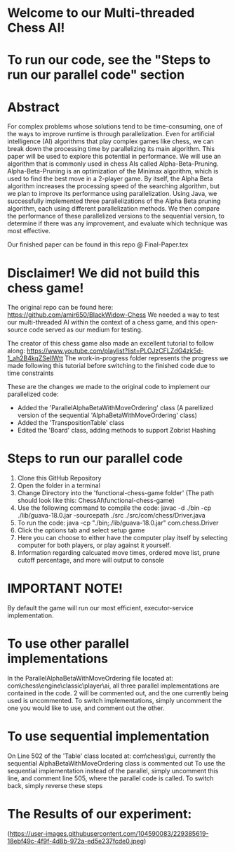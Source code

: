 # Welcome to our Multi-threaded Chess AI!

# To run our code, see the "Steps to run our parallel code" section

# Abstract 
For complex problems whose solutions tend to be time-consuming, one of the ways to improve runtime is through parallelization. Even for artificial intelligence (AI) algorithms that play complex games like chess, we can break down the processing time by parallelizing its main algorithm. This paper will be used to explore this potential in performance. We will use an algorithm that is commonly used in chess AIs called Alpha-Beta-Pruning. Alpha-Beta-Pruning is an optimization of the Minimax algorithm, which is used to find the best move in a 2-player game. By itself, the Alpha Beta algorithm increases the processing speed of the searching algorithm, but we plan to improve its performance using parallelization. Using Java, we successfully implemented three parallelizations of the Alpha Beta pruning algorithm, each using different parallelization methods. We then compare the performance of these parallelized versions to the sequential version, to determine if there was any improvement, and evaluate which technique was most effective.

Our finished paper can be found in this repo @ Final-Paper.tex 
 
# Disclaimer! We did not build this chess game! 
The original repo can be found here: https://github.com/amir650/BlackWidow-Chess
We needed a way to test our multi-threaded AI within the context of a chess game, and this open-source code served as our medium for testing.

The creator of this chess game also made an excellent tutorial to follow along: https://www.youtube.com/playlist?list=PLOJzCFLZdG4zk5d-1_ah2B4kqZSeIlWtt
The work-in-progress folder represents the progress we made following this tutorial before switching to the finished code due to time constraints

These are the changes we made to the original code to implement our parallelized code:
- Added the 'ParallelAlphaBetaWithMoveOrdering' class (A parellized version of the sequential 'AlphaBetaWithMoveOrdering' class)
- Added the 'TranspositionTable' class
- Edited the 'Board' class, adding methods to support Zobrist Hashing

# Steps to run our parallel code
1. Clone this GitHub Repository
2. Open the folder in a terminal
3. Change Directory into the 'functional-chess-game folder' (The path should look like this: ChessAI\functional-chess-game)
4. Use the following command to compile the code: javac -d ./bin -cp ./lib/guava-18.0.jar -sourcepath ./src ./src/com/chess/Driver.java
5. To run the code: java -cp "./bin;./lib/guava-18.0.jar" com.chess.Driver
6. Click the options tab and select setup game
7. Here you can choose to either have the computer play itself by selecting computer for both players, or play against it yourself.
8. Information regarding calcuated move times, ordered move list, prune cutoff percentage, and more will output to console

# IMPORTANT NOTE!
By default the game will run our most efficient, executor-service implementation.

# To use other parallel implementations
In the ParallelAlphaBetaWithMoveOrdering file located at: com\chess\engine\classic\player\ai, all three parallel implementations are contained in the code. 2 will be commented out, and the one currently being used is uncommented. To switch implementations, simply uncomment the one you would like to use, and comment out the other.

# To use sequential implementation
On Line 502 of the 'Table' class located at: com\chess\gui, currently the sequential AlphaBetaWithMoveOrdering class is commented out
To use the sequential implementation instead of the parallel, simply uncomment this line, and comment line 505, where the parallel code is called.
To switch back, simply reverse these steps

# The Results of our experiment:

(https://user-images.githubusercontent.com/104590083/229385619-18ebf49c-4f9f-4d8b-972a-ed5e237fcde0.jpeg)
